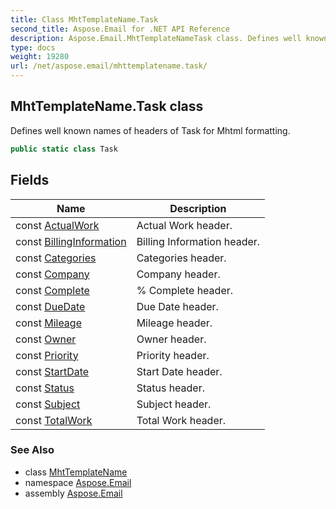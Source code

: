 ```yaml
---
title: Class MhtTemplateName.Task
second_title: Aspose.Email for .NET API Reference
description: Aspose.Email.MhtTemplateNameTask class. Defines well known names of headers of Task for Mhtml formatting
type: docs
weight: 19280
url: /net/aspose.email/mhttemplatename.task/
---
```

## MhtTemplateName.Task class

Defines well known names of headers of Task for Mhtml formatting.

```csharp
public static class Task
```

## Fields

| Name | Description |
| --- | --- |
| const [ActualWork](../../aspose.email/task/actualwork/) | Actual Work header. |
| const [BillingInformation](../../aspose.email/task/billinginformation/) | Billing Information header. |
| const [Categories](../../aspose.email/task/categories/) | Categories header. |
| const [Company](../../aspose.email/task/company/) | Company header. |
| const [Complete](../../aspose.email/task/complete/) | % Complete header. |
| const [DueDate](../../aspose.email/task/duedate/) | Due Date header. |
| const [Mileage](../../aspose.email/task/mileage/) | Mileage header. |
| const [Owner](../../aspose.email/task/owner/) | Owner header. |
| const [Priority](../../aspose.email/task/priority/) | Priority header. |
| const [StartDate](../../aspose.email/task/startdate/) | Start Date header. |
| const [Status](../../aspose.email/task/status/) | Status header. |
| const [Subject](../../aspose.email/task/subject/) | Subject header. |
| const [TotalWork](../../aspose.email/task/totalwork/) | Total Work header. |

### See Also

* class [MhtTemplateName](../mhttemplatename/)
* namespace [Aspose.Email](../../aspose.email/)
* assembly [Aspose.Email](../../)


